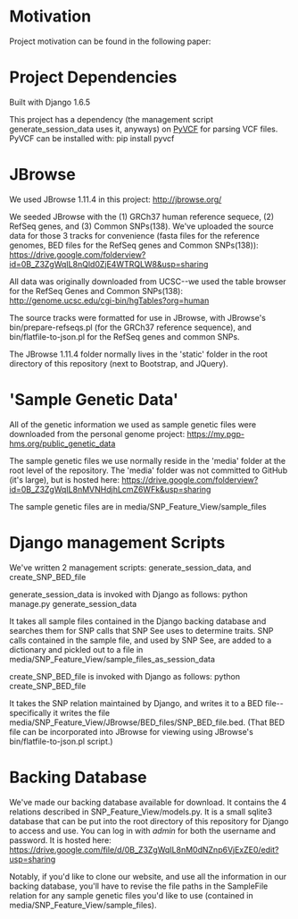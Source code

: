 Motivation
=======
Project motivation can be found in the following paper: 


Project Dependencies
=======
Built with Django 1.6.5

This project has a dependency (the management script generate_session_data uses it, anyways) on <a href="http://pyvcf.readthedocs.org/en/latest/">PyVCF</a> for parsing VCF files.  PyVCF can be installed with: pip install pyvcf


JBrowse
=======
We used JBrowse 1.11.4 in this project: http://jbrowse.org/

We seeded JBrowse with the (1) GRCh37 human reference sequece, (2) RefSeq genes, and (3) Common SNPs(138).  We've uploaded the source data for those 3 tracks for convenience (fasta files for the reference genomes, BED files for the RefSeq genes and Common SNPs(138)): https://drive.google.com/folderview?id=0B_Z3ZgWqIL8nQld0ZjE4WTRQLW8&usp=sharing

All data was originally downloaded from UCSC--we used the table browser for the RefSeq Genes and Common SNPs(138): http://genome.ucsc.edu/cgi-bin/hgTables?org=human


The source tracks were formatted for use in JBrowse, with JBrowse's bin/prepare-refseqs.pl (for the GRCh37 reference sequence), and bin/flatfile-to-json.pl for the RefSeq genes and common SNPs.  


The JBrowse 1.11.4 folder normally lives in the 'static' folder in the root directory of this repository (next to Bootstrap, and JQuery).  


'Sample Genetic Data' 
=======
All of the genetic information we used as sample genetic files were downloaded from the personal genome project: https://my.pgp-hms.org/public_genetic_data

The sample genetic files we use normally reside in the 'media' folder at the root level of the repository.  The 'media' folder was not committed to GitHub (it's large), but is hosted here: https://drive.google.com/folderview?id=0B_Z3ZgWqIL8nMVNHdjhLcmZ6WFk&usp=sharing

The sample genetic files are in media/SNP_Feature_View/sample_files


Django management Scripts
=======
We've written 2 management scripts: generate_session_data, and create_SNP_BED_file

generate_session_data is invoked with Django as follows: python manage.py generate_session_data

It takes all sample files contained in the Django backing database and searches them for SNP calls that SNP See uses to determine traits.  SNP calls contained in the sample file, and used by SNP See, are added to a dictionary and pickled out to a file in media/SNP_Feature_View/sample_files_as_session_data

create_SNP_BED_file is invoked with Django as follows: python create_SNP_BED_file

It takes the SNP relation maintained by Django, and writes it to a BED file--specifically it writes the file media/SNP_Feature_View/JBrowse/BED_files/SNP_BED_file.bed.  (That BED file can be incorporated into JBrowse for viewing using JBrowse's bin/flatfile-to-json.pl script.)  



Backing Database
=======
We've made our backing database available for download.  It contains the 4 relations described in SNP_Feature_View/models.py.  It is a small sqlite3 database that can be put into the root directory of this repository for Django to access and use.  You can log in with <i>admin</i> for both the username and password.  It is hosted here: https://drive.google.com/file/d/0B_Z3ZgWqIL8nM0dNZnp6VjExZE0/edit?usp=sharing

Notably, if you'd like to clone our website, and use all the information in our backing database, you'll have to revise the file paths in the SampleFile relation for any sample genetic files you'd like to use (contained in media/SNP_Feature_View/sample_files).




